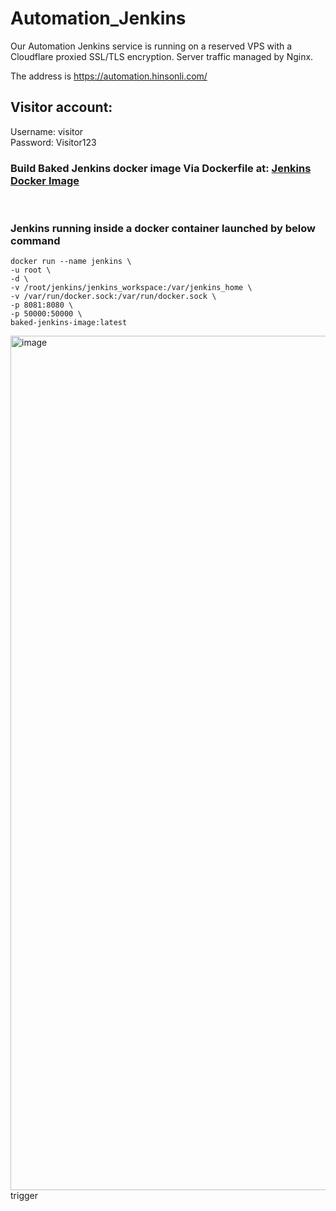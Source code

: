 # Automation_Jenkins
Our Automation Jenkins service is running on a reserved VPS with a Cloudflare proxied SSL/TLS encryption. Server traffic managed by Nginx.
<BR>

The address is https://automation.hinsonli.com/
<BR>

## Visitor account:
Username: visitor
<BR>
Password: Visitor123
<BR>

### Build Baked Jenkins docker image Via Dockerfile at: [Jenkins Docker Image](./Dockerfiles/Jenkins_Images/Dockerfile)
<BR>

### Jenkins running inside a docker container launched by below command
```
docker run --name jenkins \
-u root \
-d \
-v /root/jenkins/jenkins_workspace:/var/jenkins_home \
-v /var/run/docker.sock:/var/run/docker.sock \
-p 8081:8080 \
-p 50000:50000 \
baked-jenkins-image:latest
```
<img width="1367" alt="image" src="https://github.com/hihinsonli/Automation_Jenkins/assets/134122199/6cc5cac3-1b89-486f-bad6-8049c1153ef5">
 trigger
